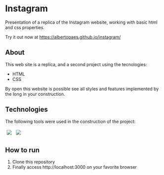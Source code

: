# Instagram

Presentation of a replica of the Instagram website, working with basic html and css properties.

Try it out now at https://albertopaes.github.io/instagram/

## About

This web site is a replica, and a second project using the tecnologies:

- HTML
- CSS

By open this website is possible see all styles and features implemented by the long in your construction.

## Technologies
The following tools were used in the construction of the project:<br>
<p>
  <img style='margin: 5px;' src='https://img.shields.io/badge/HTML5-E34F26?style=for-the-badge&logo=html5&logoColor=white'>
  <img style='margin: 5px;' src='https://img.shields.io/badge/CSS3-1572B6?style=for-the-badge&logo=css3&logoColor=white'>
</p>

## How to run

1. Clone this repository
2. Finally access http://localhost:3000 on your favorite browser
